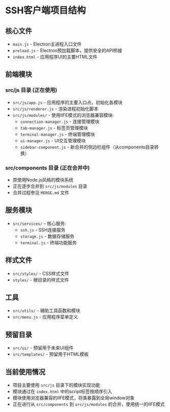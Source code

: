 # SSH客户端项目结构

## 核心文件

- `main.js` - Electron主进程入口文件
- `preload.js` - Electron预加载脚本，提供安全的API桥接
- `index.html` - 应用程序UI的主要HTML文件

## 前端模块

### src/js 目录 (正在使用)

- `src/js/app.js` - 应用程序的主要入口点，初始化各模块
- `src/js/renderer.js` - 渲染进程初始化脚本
- `src/js/modules/` - 使用IIFE模式的浏览器兼容模块:
  - `connection-manager.js` - 连接管理模块
  - `tab-manager.js` - 标签页管理模块
  - `terminal-manager.js` - 终端管理模块
  - `ui-manager.js` - UI交互管理模块
  - `sidebar-component.js` - 新合并的侧边栏组件（从components目录转换）

### src/components 目录 (正在合并中)

- 原使用Node.js风格的模块系统
- 正在逐步合并到 `src/js/modules` 目录
- 合并过程参见 `MERGE.md` 文件

## 服务模块

- `src/services/` - 核心服务:
  - `ssh.js` - SSH连接服务
  - `storage.js` - 数据存储服务
  - `terminal.js` - 终端功能服务

## 样式文件

- `src/styles/` - CSS样式文件
- `styles/` - 根目录的样式文件

## 工具

- `src/utils/` - 辅助工具函数和模块
- `src/menu.js` - 应用程序菜单定义

## 预留目录

- `src/ui/` - 预留用于未来UI组件
- `src/templates/` - 预留用于HTML模板

## 当前使用情况

- 项目主要使用 `src/js` 目录下的模块实现功能
- 模块通过在 `index.html` 中的script标签按顺序引入
- 模块使用浏览器兼容的IIFE模式，将类暴露到全局window对象
- 正在进行从 `src/components` 到 `src/js/modules` 的合并，使用统一的IIFE模式 